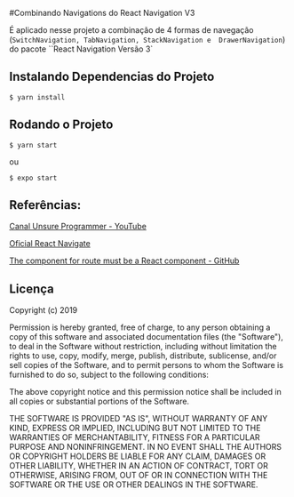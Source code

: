 
#Combinando Navigations do React Navigation V3

É aplicado nesse projeto a combinação de 4 formas de navegação (``SwitchNavigation, TabNavigation, StackNavigation e 
DrawerNavigation``) do pacote ``React Navigation Versão 3`

## Instalando Dependencias do Projeto
``` 
$ yarn install
``` 

## Rodando o Projeto
``` 
$ yarn start
``` 

ou 

```
$ expo start
```

## Referências:

[Canal Unsure Programmer - YouTube](https://www.youtube.com/watch?v=MePfTc_PgzQ&list=PLy9JCsy2u97kiHGp2USF5SKAfz93WwLuh)

[Oficial React Navigate](https://reactnavigation.org/)

[The component for route must be a React component - GitHub](https://github.com/react-navigation/react-navigation/issues/3326)

## Licença

 Copyright (c) 2019 <copyright holders>

 Permission is hereby granted, free of charge, to any person obtaining a copy
 of this software and associated documentation files (the "Software"), to deal
 in the Software without restriction, including without limitation the rights
 to use, copy, modify, merge, publish, distribute, sublicense, and/or sell
 copies of the Software, and to permit persons to whom the Software is
 furnished to do so, subject to the following conditions:

 The above copyright notice and this permission notice shall be included in
 all copies or substantial portions of the Software.

 THE SOFTWARE IS PROVIDED "AS IS", WITHOUT WARRANTY OF ANY KIND, EXPRESS OR
 IMPLIED, INCLUDING BUT NOT LIMITED TO THE WARRANTIES OF MERCHANTABILITY,
 FITNESS FOR A PARTICULAR PURPOSE AND NONINFRINGEMENT. IN NO EVENT SHALL THE
 AUTHORS OR COPYRIGHT HOLDERS BE LIABLE FOR ANY CLAIM, DAMAGES OR OTHER
 LIABILITY, WHETHER IN AN ACTION OF CONTRACT, TORT OR OTHERWISE, ARISING FROM,
 OUT OF OR IN CONNECTION WITH THE SOFTWARE OR THE USE OR OTHER DEALINGS IN
 THE SOFTWARE.
